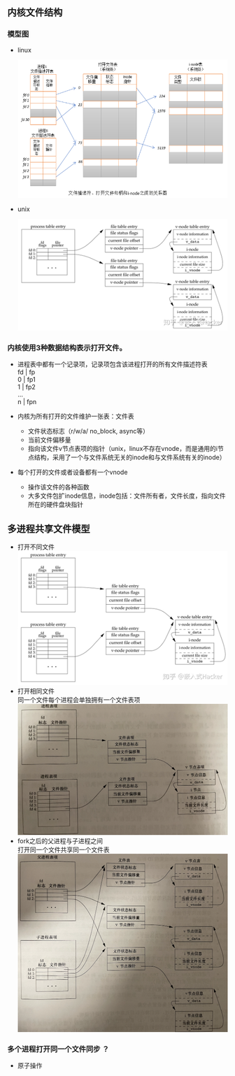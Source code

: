 ## 内核文件结构
### 模型图
- linux
  
    ![avator](./pic/linux_inode_reference.png)
- unix

    ![avator](./pic/unix_inode.jpeg)
### 内核使用3种数据结构表示打开文件。
- 进程表中都有一个记录项，记录项包含该进程打开的所有文件描述符表  
    fd   |   fp  
    0    |   fp1  
    1    |   fp2  
    ...  
    n    |   fpn  
- 内核为所有打开的文件维护一张表：文件表
    - 文件状态标志（r/w/a/ no_block, async等）
    - 当前文件偏移量
    - 指向该文件v节点表项的指针（unix，linux不存在vnode，而是通用的i节点结构，采用了一个与文件系统无关的inode和与文件系统有关的inode）

- 每个打开的文件或者设备都有一个vnode
    - 操作该文件的各种函数
    - 大多文件包扩inode信息，inode包括：文件所有者，文件长度，指向文件所在的硬件盘块指针

## 多进程共享文件模型
- 打开不同文件  
    ![avator](./pic/mulproc_inode.jpeg)
- 打开相同文件  
  同一个文件每个进程会单独拥有一个文件表项  
    ![avator](./pic/mulproc_file_inode.png)
- fork之后的父进程与子进程之间  
  打开同一个文件共享同一个文件表  
    ![avator](./pic/fork_inode.png)

### 多个进程打开同一个文件同步 ？
- 原子操作